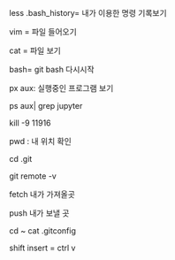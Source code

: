 less .bash_history= 내가 이용한 명령 기록보기

vim = 파일 들어오기

cat = 파일 보기

bash= git bash 다시시작





px aux: 실행중인 프로그램 보기

ps aux| grep jupyter

kill -9 11916



pwd : 내 위치 확인



cd .git



git remote -v

fetch 내가 가져올곳

push 내가 보낼 곳



cd ~ cat .gitconfig



shift insert = ctrl v